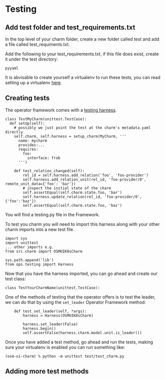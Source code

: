 # Testing

## Add test folder and test_requirements.txt

In the top level of your charm folder, create a new folder called test and add a file called test_requiments.txt.

Add the following to your test_requirements.txt, if this file does exist, create it under the test directory:

```
pyyaml
```

It is abvisable to create yourself a virtualenv to run these tests, you can read setting up a virtualenv [here](https://virtualenvwrapper.readthedocs.io/en/latest/).

## Creating tests

The operator framework comes with a [testing harness](https://github.com/canonical/operator/pull/146#issue-379532107).


```
class TestMyCharm(unittest.TestCase):
  def setUp(self):
    # possibly we just point the test at the charm's metadata.yaml directly
    self.charm, self.harness = setup_charm(MyCharm, '''
      name: mycharm
      provides:...
      requires:
        foo:
          interface: frob
      ''')

    def test_relation_changed(self):
        rel_id = self.harness.add_relation('foo', 'foo-provider')
        self.harness.add_relation_unit(rel_id, 'foo-provider/0', remote_unit_data={'foo': 'bar'})
        # inspect the initial state of the charm
        self.assertEqual(self.charm.state.foo, 'bar')
        self.harness.update_relation(rel_id, 'foo-provider/0', {'foo':'baz'})
        self.assertEqual(self.charm.state.foo, 'baz')
```

You will find a testing.py file in the Framework.

To test you charm you will need to import this harness along with your other charm imports into a new test file.

```
import sys
import unittest
... other imports e.g.
from src.charm import OSMUIK8sCharm

sys.path.append('lib')
from ops.testing import Harness

```

Now that you have the harness imported, you can go ahead and create our test class:

```
class TestYourCharmName(unittest.TestCase):

```


One of the methods of testing that the operator offers is to test the leader, we can do that by using the `set_leader` Operator Framework method:

```
    def test_set_leader(self, *args):
        harness = Harness(OSMUIK8sCharm)

        harness.set_leader(False)
        harness.begin()
        self.assertFalse(harness.charm.model.unit.is_leader())
```

Once you have added a test method, go ahead and run the tests, making sure your virtualenv is enabled you can run something like:

```
(osm-ui-charm) % python -m unittest test/test_charm.py
```

## Adding more test methods
